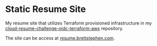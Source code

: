 # Static Resume Site

My resume site that utilizes Terraform provisioned infrastructure in my [cloud-resume-challenge-oidc-terraform-aws](https://github.com/brettsteph/cloud-resume-challenge-oidc-terraform-aws) repository. 

The site can be access at [resume.brettstephen.com](https://resume.brettstephen.com).
